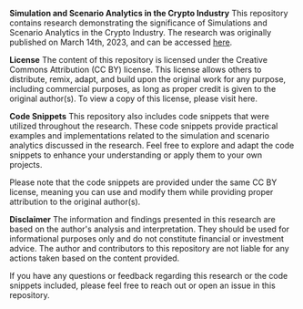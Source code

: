 **Simulation and Scenario Analytics in the Crypto Industry**
This repository contains research demonstrating the significance of Simulations and Scenario Analytics in the Crypto Industry. The research was originally published on March 14th, 2023, and can be accessed [here]([url](https://whoisndu.substack.com/p/the-shanghai-upgrade-unlock-forecasting)).

**License**
The content of this repository is licensed under the Creative Commons Attribution (CC BY) license. This license allows others to distribute, remix, adapt, and build upon the original work for any purpose, including commercial purposes, as long as proper credit is given to the original author(s). To view a copy of this license, please visit here.

**Code Snippets**
This repository also includes code snippets that were utilized throughout the research. These code snippets provide practical examples and implementations related to the simulation and scenario analytics discussed in the research. Feel free to explore and adapt the code snippets to enhance your understanding or apply them to your own projects.

Please note that the code snippets are provided under the same CC BY license, meaning you can use and modify them while providing proper attribution to the original author(s).

**Disclaimer**
The information and findings presented in this research are based on the author's analysis and interpretation. They should be used for informational purposes only and do not constitute financial or investment advice. The author and contributors to this repository are not liable for any actions taken based on the content provided.

If you have any questions or feedback regarding this research or the code snippets included, please feel free to reach out or open an issue in this repository.
